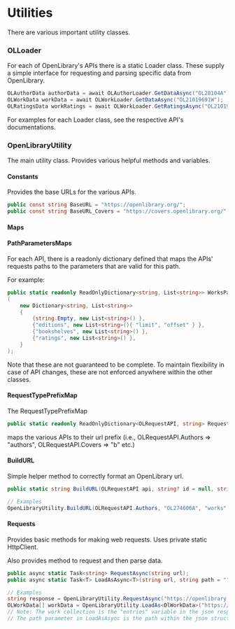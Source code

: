 # Utilities

There are various important utility classes.

### OLLoader

For each of OpenLibrary's APIs there is a static Loader class. These supply a simple interface for requesting and parsing specific data from OpenLibrary.

```csharp
OLAuthorData authorData = await OLAuthorLoader.GetDataAsync("OL28104A");
OLWorkData workData = await OLWorkLoader.GetDataAsync("OL21019691W");
OLRatingsData workRatings = await OLWorkLoader.GetRatingsAsync("OL21019691W");
```
For examples for each Loader class, see the respective API's documentations.

### OpenLibraryUtility
The main utility class. Provides various helpful methods and variables.

#### Constants
Provides the base URLs for the various APIs.
```csharp
public const string BaseURL = "https://openlibrary.org/";
public const string BaseURL_Covers = "https://covers.openlibrary.org/";
```

#### Maps
#### PathParametersMaps
For each API, there is a readonly dictionary defined that maps the APIs' requests paths to the parameters that are valid for this path. 

For example:
```csharp
public static readonly ReadOnlyDictionary<string, List<string>> WorksPathParametersMap = new ReadOnlyDictionary<string, List<string>>
(
    new Dictionary<string, List<string>>
    {
        {string.Empty, new List<string>() },
        {"editions", new List<string>(){ "limit", "offset" } },
        {"bookshelves", new List<string>() },
        {"ratings", new List<string>() },
    }
);
```
Note that these are not guaranteed to be complete. To maintain flexibility in case of API changes, these are not enforced anywhere within the other classes.

#### RequestTypePrefixMap
The RequestTypePrefixMap
```csharp
public static readonly ReadOnlyDictionary<OLRequestAPI, string> RequestTypePrefixMap = ...
```
maps the various APIs to their url prefix (i.e., OLRequestAPI.Authors => "authors", OLRequestAPI.Covers => "b" etc.)

#### BuildURL
Simple helper method to correctly format an OpenLibrary url.
```csharp
public static string BuildURL(OLRequestAPI api, string? id = null, string? path = null, params KeyValuePair<string, string>[] parameters);

// Examples
OpenLibraryUtility.BuildURL(OLRequestAPI.Authors, "OL274606A", "works", new KeyValuePair<string, string>("limit", "10"));
```

#### Requests
Provides basic methods for making web requests. Uses private static HttpClient.

Also provides method to request and then parse data.

```csharp
public async static Task<string> RequestAsync(string url);
public async static Task<T> LoadAsAsync<T>(string url, string path = "");

// Examples
string response = OpenLibraryUtility.RequestAsync("https://openlibrary.org/authors/OL274606A.json");
OLWorkData[] workData = OpenLibraryUtility.LoadAs<OlWorkData>("https://openlibrary.org/authors/OL274606A/works.json", "entries");
// Note: The work collection is the "entries" variable in the json response of the given url.
// The path parameter in LoadAsAsync is the path within the json structure.
```

